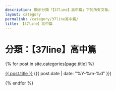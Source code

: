 ```yaml
---
description: 顯示分類「【37line】高中篇」下的所有文章。
layout: category
permalink: /category/37line高中篇/
title: 【37line】高中篇
---
```


<h1>分類：【37line】高中篇</h1>

{% for post in site.categories[page.title] %}
  <p><a href="{{ post.url | relative_url }}">{{ post.title }}</a> ({{ post.date | date: "%Y-%m-%d" }})</p>
{% endfor %}
